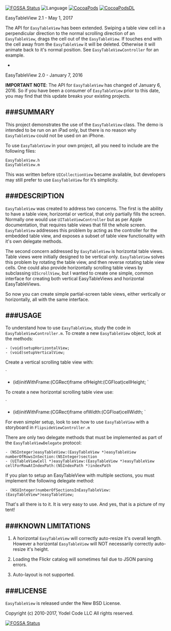 [![FOSSA Status](https://app.fossa.io/api/projects/git%2Bgithub.com%2Falekseyn%2FEasyTableView.svg?type=shield)](https://app.fossa.io/projects/git%2Bgithub.com%2Falekseyn%2FEasyTableView?ref=badge_shield)
![Language](https://img.shields.io/badge/language-Objective%20C-orange.svg)
[![CocoaPods](https://img.shields.io/badge/Cocoa%20Pods-✓-4BC51D.svg?style=flat)](https://cocoapods.org/pods/EasyTableView)
[![CocoaPodsDL](https://img.shields.io/cocoapods/dt/EasyTableView.svg)](https://cocoapods.org/pods/EasyTableView)

EasyTableView 2.1 - May 1, 2017

The API for `EasyTableView` has been extended. Swiping a table view cell in a perpendicular direction to the normal scrolling direction of an `EasyTableView`, drags the cell out of the `EasyTableView`. If touches end with the cell away from the `EasyTableView` it will be deleted. Otherwise it will animate back to it's normal position. See `EasyTableViewController` for an example.

-
EasyTableView 2.0 - January 7, 2016

__IMPORTANT NOTE__: The API for `EasyTableView` has changed of January 6, 2016. So if you have been a consumer of `EasyTableView` prior to this date, you may find that this update breaks your existing projects. 


###SUMMARY
---
This project demonstrates the use of the `EasyTableView` class. The demo is intended to be run on an iPad only, but there is no reason why `EasyTableView` could not be used on an iPhone.

To use `EasyTableView` in your own project, all you need to include are the following files:

```
EasyTableView.h
EasyTableView.m
```
This was written before `UICollectionView` became available, but developers may still prefer to use `EasyTableView` for it’s simplicity.
 

###DESCRIPTION
---
`EasyTableView` was created to address two concerns. The first is the ability to have a table view, horizontal or vertical, that only partially fills the screen. Normally one would use `UITableViewController` but as per Apple documentation, that requires table views that fill the whole screen. `EasyTableView` addresses this problem by acting as the controller for the embedded table view, and exposes a subset of table view functionality with it's own delegate methods.
 
The second concern addressed by `EasyTableView` is horizontal table views. Table views were initially designed to be vertical only. `EasyTableView` solves this problem by rotating the table view, and then reverse rotating table view cells. One could also provide horizontally scrolling table views by subclassing `UIScrollView`, but I wanted to create one simple, common interface for creating both vertical EasyTableViews and horizontal EasyTableViews.

So now you can create simple partial-screen table views, either vertically or horizontally, all with the same interface.


###USAGE
---

To understand how to use `EasyTableView`, study the code in `EasyTableViewController.m`. To create a new `EasyTableView` object, look at the methods:

```
- (void)setupHorizontalView;
- (void)setupVerticalView;
```

Create a vertical scrolling table view with:

`
- (id)initWithFrame:(CGRect)frame ofHeight:(CGFloat)cellHeight;
`

To create a new horizontal scrolling table view use:

`
- (id)initWithFrame:(CGRect)frame ofWidth:(CGFloat)cellWidth;
`

For even simpler setup, look to see how to use `EasyTableView` with a storyboard in `FlipsideViewController.m`

There are only two delegate methods that must be implemented as part of the `EasyTableViewDelegate` protocol:

```
- (NSInteger)easyTableView:(EasyTableView *)easyTableView numberOfRowsInSection:(NSInteger)section
- (UITableViewCell *)easyTableView:(EasyTableView *)easyTableView cellForRowAtIndexPath:(NSIndexPath *)indexPath
```
If you plan to setup an EasyTableView with multiple sections, you must implement the following delegate method:

```
- (NSUInteger)numberOfSectionsInEasyTableView:(EasyTableView*)easyTableView;
```

That's all there is to it. It is very easy to use. And yes, that is a picture of my tent!


###KNOWN LIMITATIONS
---
 
1. A horizontal `EasyTableView` will correctly auto-resize it's overall length. However a horizontal `EasyTableView` will NOT necessarily correctly auto-resize it's height. 

2. Loading the Flickr catalog will sometimes fail due to JSON parsing errors. 

3. Auto-layout is not supported.


###LICENSE
---
`EasyTableView` is released under the New BSD License.

Copyright (c) 2010-2017, Yodel Code LLC
All rights reserved.


[![FOSSA Status](https://app.fossa.io/api/projects/git%2Bgithub.com%2Falekseyn%2FEasyTableView.svg?type=large)](https://app.fossa.io/projects/git%2Bgithub.com%2Falekseyn%2FEasyTableView?ref=badge_large)